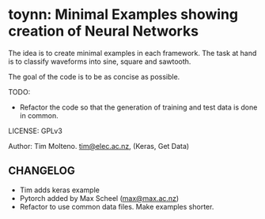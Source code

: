 # toynn: Minimal Examples showing creation of Neural Networks

The idea is to create minimal examples in each framework. The task at hand is to classify waveforms into sine, square and sawtooth. 

The goal of the code is to be as concise as possible.

TODO:
* Refactor the code so that the generation of training and test data is done in common.

LICENSE: GPLv3

Author: Tim Molteno. tim@elec.ac.nz, (Keras, Get Data) 


## CHANGELOG

* Tim adds keras example
* Pytorch added by Max Scheel (max@max.ac.nz)
* Refactor to use common data files. Make examples shorter.
